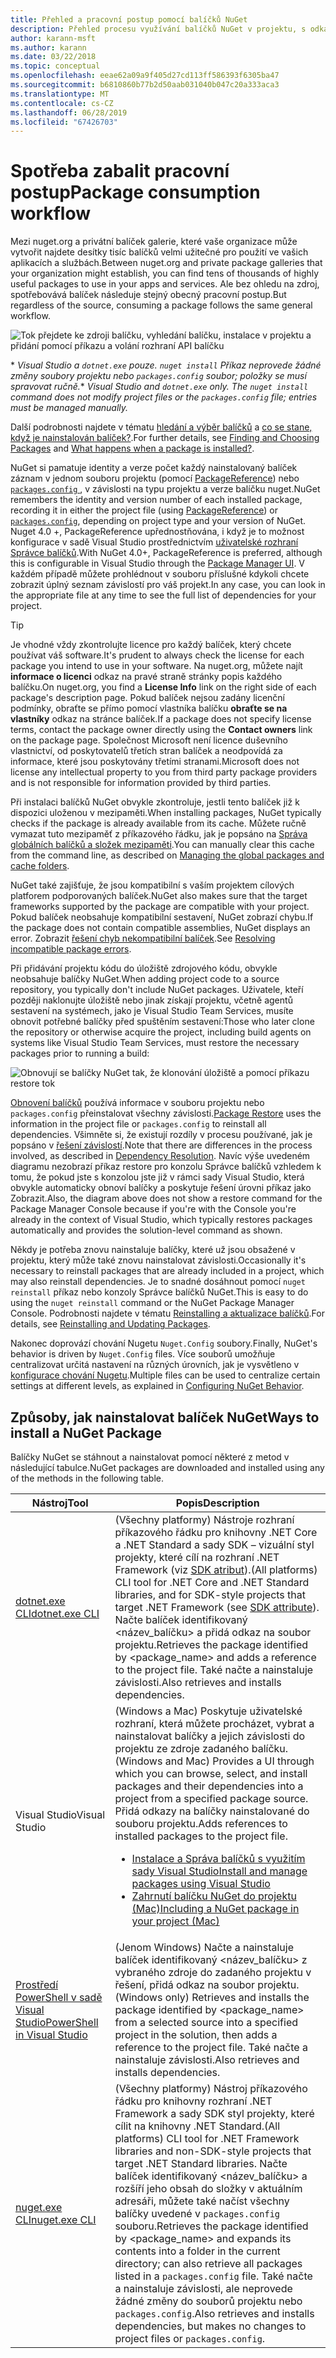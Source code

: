 ```yaml
---
title: Přehled a pracovní postup pomocí balíčků NuGet
description: Přehled procesu využívání balíčků NuGet v projektu, s odkazy na další konkrétní části procesu.
author: karann-msft
ms.author: karann
ms.date: 03/22/2018
ms.topic: conceptual
ms.openlocfilehash: eeae62a09a9f405d27cd113ff586393f6305ba47
ms.sourcegitcommit: b6810860b77b2d50aab031040b047c20a333aca3
ms.translationtype: MT
ms.contentlocale: cs-CZ
ms.lasthandoff: 06/28/2019
ms.locfileid: "67426703"
---
```

# <a name="package-consumption-workflow"></a><span data-ttu-id="f2c56-103">Spotřeba zabalit pracovní postup</span><span class="sxs-lookup"><span data-stu-id="f2c56-103">Package consumption workflow</span></span>

<span data-ttu-id="f2c56-104">Mezi nuget.org a privátní balíček galerie, které vaše organizace může vytvořit najdete desítky tisíc balíčků velmi užitečné pro použití ve vašich aplikacích a službách.</span><span class="sxs-lookup"><span data-stu-id="f2c56-104">Between nuget.org and private package galleries that your organization might establish, you can find tens of thousands of highly useful packages to use in your apps and services.</span></span> <span data-ttu-id="f2c56-105">Ale bez ohledu na zdroj, spotřebovává balíček následuje stejný obecný pracovní postup.</span><span class="sxs-lookup"><span data-stu-id="f2c56-105">But regardless of the source, consuming a package follows the same general workflow.</span></span>

![Tok přejdete ke zdroji balíčku, vyhledání balíčku, instalace v projektu a přidání pomocí příkazu a volání rozhraní API balíčku](media/Overview-01-GeneralFlow.png)

<span data-ttu-id="f2c56-107">\* _Visual Studio a `dotnet.exe` pouze. `nuget install` Příkaz neprovede žádné změny soubory projektu nebo `packages.config` soubor; položky se musí spravovat ručně._</span><span class="sxs-lookup"><span data-stu-id="f2c56-107">\* _Visual Studio and `dotnet.exe` only. The `nuget install` command does not modify project files or the `packages.config` file; entries must be managed manually._</span></span>

<span data-ttu-id="f2c56-108">Další podrobnosti najdete v tématu [hledání a výběr balíčků](../consume-packages/finding-and-choosing-packages.md) a [co se stane, když je nainstalován balíček?](../concepts/package-installation-process.md).</span><span class="sxs-lookup"><span data-stu-id="f2c56-108">For further details, see [Finding and Choosing Packages](../consume-packages/finding-and-choosing-packages.md) and [What happens when a package is installed?](../concepts/package-installation-process.md).</span></span>

<span data-ttu-id="f2c56-109">NuGet si pamatuje identity a verze počet každý nainstalovaný balíček záznam v jednom souboru projektu (pomocí [PackageReference](../consume-packages/package-references-in-project-files.md)) nebo [ `packages.config` ](../reference/packages-config.md), v závislosti na typu projektu a verze balíčku nuget.</span><span class="sxs-lookup"><span data-stu-id="f2c56-109">NuGet remembers the identity and version number of each installed package, recording it in either the project file (using [PackageReference](../consume-packages/package-references-in-project-files.md)) or [`packages.config`](../reference/packages-config.md), depending on project type and your version of NuGet.</span></span> <span data-ttu-id="f2c56-110">Nuget 4.0 +, PackageReference upřednostňována, i když je to možnost konfigurace v sadě Visual Studio prostřednictvím [uživatelské rozhraní Správce balíčků](../tools/package-manager-ui.md).</span><span class="sxs-lookup"><span data-stu-id="f2c56-110">With NuGet 4.0+, PackageReference is preferred, although this is configurable in Visual Studio through the [Package Manager UI](../tools/package-manager-ui.md).</span></span> <span data-ttu-id="f2c56-111">V každém případě můžete prohlédnout v souboru příslušné kdykoli chcete zobrazit úplný seznam závislostí pro váš projekt.</span><span class="sxs-lookup"><span data-stu-id="f2c56-111">In any case, you can look in the appropriate file at any time to see the full list of dependencies for your project.</span></span>

> [!Tip]
> <span data-ttu-id="f2c56-112">Je vhodné vždy zkontrolujte licence pro každý balíček, který chcete používat váš software.</span><span class="sxs-lookup"><span data-stu-id="f2c56-112">It's prudent to always check the license for each package you intend to use in your software.</span></span> <span data-ttu-id="f2c56-113">Na nuget.org, můžete najít **informace o licenci** odkaz na pravé straně stránky popis každého balíčku.</span><span class="sxs-lookup"><span data-stu-id="f2c56-113">On nuget.org, you find a **License Info** link on the right side of each package's description page.</span></span> <span data-ttu-id="f2c56-114">Pokud balíček nejsou zadány licenční podmínky, obraťte se přímo pomocí vlastníka balíčku **obraťte se na vlastníky** odkaz na stránce balíček.</span><span class="sxs-lookup"><span data-stu-id="f2c56-114">If a package does not specify license terms, contact the package owner directly using the **Contact owners** link on the package page.</span></span> <span data-ttu-id="f2c56-115">Společnost Microsoft není licence duševního vlastnictví, od poskytovatelů třetích stran balíček a neodpovídá za informace, které jsou poskytovány třetími stranami.</span><span class="sxs-lookup"><span data-stu-id="f2c56-115">Microsoft does not license any intellectual property to you from third party package providers and is not responsible for information provided by third parties.</span></span>

<span data-ttu-id="f2c56-116">Při instalaci balíčků NuGet obvykle zkontroluje, jestli tento balíček již k dispozici uloženou v mezipaměti.</span><span class="sxs-lookup"><span data-stu-id="f2c56-116">When installing packages, NuGet typically checks if the package is already available from its cache.</span></span> <span data-ttu-id="f2c56-117">Můžete ručně vymazat tuto mezipaměť z příkazového řádku, jak je popsáno na [Správa globálních balíčků a složek mezipaměti](../consume-packages/managing-the-global-packages-and-cache-folders.md).</span><span class="sxs-lookup"><span data-stu-id="f2c56-117">You can manually clear this cache from the command line, as described on [Managing the global packages and cache folders](../consume-packages/managing-the-global-packages-and-cache-folders.md).</span></span>

<span data-ttu-id="f2c56-118">NuGet také zajišťuje, že jsou kompatibilní s vaším projektem cílových platforem podporovaných balíček.</span><span class="sxs-lookup"><span data-stu-id="f2c56-118">NuGet also makes sure that the target frameworks supported by the package are compatible with your project.</span></span> <span data-ttu-id="f2c56-119">Pokud balíček neobsahuje kompatibilní sestavení, NuGet zobrazí chybu.</span><span class="sxs-lookup"><span data-stu-id="f2c56-119">If the package does not contain compatible assemblies, NuGet displays an error.</span></span> <span data-ttu-id="f2c56-120">Zobrazit [řešení chyb nekompatibilní balíček](dependency-resolution.md#resolving-incompatible-package-errors).</span><span class="sxs-lookup"><span data-stu-id="f2c56-120">See [Resolving incompatible package errors](dependency-resolution.md#resolving-incompatible-package-errors).</span></span>

<span data-ttu-id="f2c56-121">Při přidávání projektu kódu do úložiště zdrojového kódu, obvykle neobsahuje balíčky NuGet.</span><span class="sxs-lookup"><span data-stu-id="f2c56-121">When adding project code to a source repository, you typically don't include NuGet packages.</span></span> <span data-ttu-id="f2c56-122">Uživatele, kteří později naklonujte úložiště nebo jinak získají projektu, včetně agentů sestavení na systémech, jako je Visual Studio Team Services, musíte obnovit potřebné balíčky před spuštěním sestavení:</span><span class="sxs-lookup"><span data-stu-id="f2c56-122">Those who later clone the repository or otherwise acquire the project, including build agents on systems like Visual Studio Team Services, must restore the necessary packages prior to running a build:</span></span>

![Obnovují se balíčky NuGet tak, že klonování úložiště a pomocí příkazu restore tok](media/Overview-02-RestoreFlow.png)

<span data-ttu-id="f2c56-124">[Obnovení balíčků](../consume-packages/package-restore.md) používá informace v souboru projektu nebo `packages.config` přeinstalovat všechny závislosti.</span><span class="sxs-lookup"><span data-stu-id="f2c56-124">[Package Restore](../consume-packages/package-restore.md) uses the information in the project file or `packages.config` to reinstall all dependencies.</span></span> <span data-ttu-id="f2c56-125">Všimněte si, že existují rozdíly v procesu používané, jak je popsáno v [řešení závislostí](../consume-packages/dependency-resolution.md).</span><span class="sxs-lookup"><span data-stu-id="f2c56-125">Note that there are differences in the process involved, as described in [Dependency Resolution](../consume-packages/dependency-resolution.md).</span></span> <span data-ttu-id="f2c56-126">Navíc výše uvedeném diagramu nezobrazí příkaz restore pro konzolu Správce balíčků vzhledem k tomu, že pokud jste s konzolou jste již v rámci sady Visual Studio, která obvykle automaticky obnoví balíčky a poskytuje řešení úrovni příkaz jako Zobrazit.</span><span class="sxs-lookup"><span data-stu-id="f2c56-126">Also, the diagram above does not show a restore command for the Package Manager Console because if you're with the Console you're already in the context of Visual Studio, which typically restores packages automatically and provides the solution-level command as shown.</span></span>

<span data-ttu-id="f2c56-127">Někdy je potřeba znovu nainstaluje balíčky, které už jsou obsažené v projektu, který může také znovu nainstalovat závislosti.</span><span class="sxs-lookup"><span data-stu-id="f2c56-127">Occasionally it's necessary to reinstall packages that are already included in a project, which may also reinstall dependencies.</span></span> <span data-ttu-id="f2c56-128">Je to snadné dosáhnout pomocí `nuget reinstall` příkaz nebo konzoly Správce balíčků NuGet.</span><span class="sxs-lookup"><span data-stu-id="f2c56-128">This is easy to do using the `nuget reinstall` command or the NuGet Package Manager Console.</span></span> <span data-ttu-id="f2c56-129">Podrobnosti najdete v tématu [Reinstalling a aktualizace balíčků](../consume-packages/reinstalling-and-updating-packages.md).</span><span class="sxs-lookup"><span data-stu-id="f2c56-129">For details, see [Reinstalling and Updating Packages](../consume-packages/reinstalling-and-updating-packages.md).</span></span>

<span data-ttu-id="f2c56-130">Nakonec doprovází chování Nugetu `Nuget.Config` soubory.</span><span class="sxs-lookup"><span data-stu-id="f2c56-130">Finally, NuGet's behavior is driven by `Nuget.Config` files.</span></span> <span data-ttu-id="f2c56-131">Více souborů umožňuje centralizovat určitá nastavení na různých úrovních, jak je vysvětleno v [konfigurace chování Nugetu](../consume-packages/configuring-nuget-behavior.md).</span><span class="sxs-lookup"><span data-stu-id="f2c56-131">Multiple files can be used to centralize certain settings at different levels, as explained in [Configuring NuGet Behavior](../consume-packages/configuring-nuget-behavior.md).</span></span>

## <a name="ways-to-install-a-nuget-package"></a><span data-ttu-id="f2c56-132">Způsoby, jak nainstalovat balíček NuGet</span><span class="sxs-lookup"><span data-stu-id="f2c56-132">Ways to install a NuGet Package</span></span>

<span data-ttu-id="f2c56-133">Balíčky NuGet se stáhnout a nainstalovat pomocí některé z metod v následující tabulce.</span><span class="sxs-lookup"><span data-stu-id="f2c56-133">NuGet packages are downloaded and installed using any of the methods in the following table.</span></span>

| <span data-ttu-id="f2c56-134">Nástroj</span><span class="sxs-lookup"><span data-stu-id="f2c56-134">Tool</span></span> | <span data-ttu-id="f2c56-135">Popis</span><span class="sxs-lookup"><span data-stu-id="f2c56-135">Description</span></span> |
| --- | --- |
| [<span data-ttu-id="f2c56-136">dotnet.exe CLI</span><span class="sxs-lookup"><span data-stu-id="f2c56-136">dotnet.exe CLI</span></span>](install-use-packages-dotnet-cli.md) | <span data-ttu-id="f2c56-137">(Všechny platformy) Nástroje rozhraní příkazového řádku pro knihovny .NET Core a .NET Standard a sady SDK – vizuální styl projekty, které cílí na rozhraní .NET Framework (viz [SDK atribut](/dotnet/core/tools/csproj#additions)).</span><span class="sxs-lookup"><span data-stu-id="f2c56-137">(All platforms) CLI tool for .NET Core and .NET Standard libraries, and for SDK-style projects that target .NET Framework (see [SDK attribute](/dotnet/core/tools/csproj#additions)).</span></span> <span data-ttu-id="f2c56-138">Načte balíček identifikovaný \<název_balíčku\> a přidá odkaz na soubor projektu.</span><span class="sxs-lookup"><span data-stu-id="f2c56-138">Retrieves the package identified by \<package_name\> and adds a reference to the project file.</span></span> <span data-ttu-id="f2c56-139">Také načte a nainstaluje závislosti.</span><span class="sxs-lookup"><span data-stu-id="f2c56-139">Also retrieves and installs dependencies.</span></span> |
| <span data-ttu-id="f2c56-140">Visual Studio</span><span class="sxs-lookup"><span data-stu-id="f2c56-140">Visual Studio</span></span> | <span data-ttu-id="f2c56-141">(Windows a Mac) Poskytuje uživatelské rozhraní, která můžete procházet, vybrat a nainstalovat balíčky a jejich závislosti do projektu ze zdroje zadaného balíčku.</span><span class="sxs-lookup"><span data-stu-id="f2c56-141">(Windows and Mac) Provides a UI through which you can browse, select, and install packages and their dependencies into a project from a specified package source.</span></span> <span data-ttu-id="f2c56-142">Přidá odkazy na balíčky nainstalované do souboru projektu.</span><span class="sxs-lookup"><span data-stu-id="f2c56-142">Adds references to installed packages to the project file.</span></span><ul><li>[<span data-ttu-id="f2c56-143">Instalace a Správa balíčků s využitím sady Visual Studio</span><span class="sxs-lookup"><span data-stu-id="f2c56-143">Install and manage packages using Visual Studio</span></span>](../tools/package-manager-ui.md)</li><li>[<span data-ttu-id="f2c56-144">Zahrnutí balíčku NuGet do projektu (Mac)</span><span class="sxs-lookup"><span data-stu-id="f2c56-144">Including a NuGet package in your project (Mac)</span></span>](/visualstudio/mac/nuget-walkthrough)</li></ul> |
| [<span data-ttu-id="f2c56-145">Prostředí PowerShell v sadě Visual Studio</span><span class="sxs-lookup"><span data-stu-id="f2c56-145">PowerShell in Visual Studio</span></span>](../tools/package-manager-console.md) | <span data-ttu-id="f2c56-146">(Jenom Windows) Načte a nainstaluje balíček identifikovaný \<název_balíčku\> z vybraného zdroje do zadaného projektu v řešení, přidá odkaz na soubor projektu.</span><span class="sxs-lookup"><span data-stu-id="f2c56-146">(Windows only) Retrieves and installs the package identified by \<package_name\> from a selected source into a specified project in the solution, then adds a reference to the project file.</span></span> <span data-ttu-id="f2c56-147">Také načte a nainstaluje závislosti.</span><span class="sxs-lookup"><span data-stu-id="f2c56-147">Also retrieves and installs dependencies.</span></span> |
| [<span data-ttu-id="f2c56-148">nuget.exe CLI</span><span class="sxs-lookup"><span data-stu-id="f2c56-148">nuget.exe CLI</span></span>](install-use-packages-dotnet-cli.md) | <span data-ttu-id="f2c56-149">(Všechny platformy) Nástroj příkazového řádku pro knihovny rozhraní .NET Framework a sady SDK styl projekty, které cílit na knihovny .NET Standard.</span><span class="sxs-lookup"><span data-stu-id="f2c56-149">(All platforms) CLI tool for .NET Framework libraries and non-SDK-style projects that target .NET Standard libraries.</span></span> <span data-ttu-id="f2c56-150">Načte balíček identifikovaný \<název_balíčku\> a rozšíří jeho obsah do složky v aktuálním adresáři, můžete také načíst všechny balíčky uvedené v `packages.config` souboru.</span><span class="sxs-lookup"><span data-stu-id="f2c56-150">Retrieves the package identified by \<package_name\> and expands its contents into a folder in the current directory; can also retrieve all packages listed in a `packages.config` file.</span></span> <span data-ttu-id="f2c56-151">Také načte a nainstaluje závislosti, ale neprovede žádné změny do souborů projektu nebo `packages.config`.</span><span class="sxs-lookup"><span data-stu-id="f2c56-151">Also retrieves and installs dependencies, but makes no changes to project files or `packages.config`.</span></span> |
